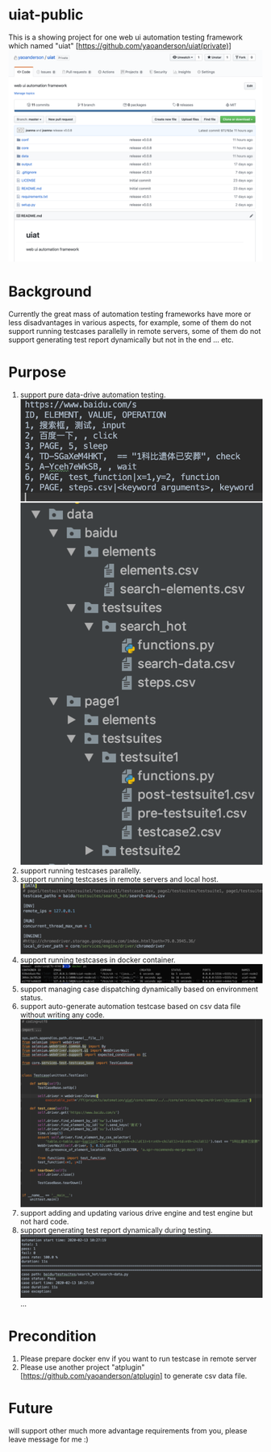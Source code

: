 # uiat-public
This is a showing project for one web ui automation testing framework which named "uiat" [https://github.com/yaoanderson/uiat(private)]
![image](https://github.com/yaoanderson/uiat-public/blob/master/uiat.png)

# Background
Currently the great mass of automation testing frameworks have more or less disadvantages in various aspects, for example, 
some of them do not support running testcases parallelly in remote servers, some of them do not support generating test report dynamically but not in the end ... etc.

# Purpose
1. support pure data-drive automation testing.
![image](https://github.com/yaoanderson/uiat-public/blob/master/data_content.png)
![image](https://github.com/yaoanderson/uiat-public/blob/master/data_structure.png)
2. support running testcases parallelly.
3. support running testcases in remote servers and local host.
![image](https://github.com/yaoanderson/uiat-public/blob/master/run_conf.png)
4. support running testcases in docker container.
![image](https://github.com/yaoanderson/uiat-public/blob/master/docker.png)
5. support managing case dispatching dynamically based on environment status.
6. support auto-generate automation testcase based on csv data file without writing any code.
![image](https://github.com/yaoanderson/uiat-public/blob/master/case.png)
7. support adding and updating various drive engine and test engine but not hard code.
8. support generating test report dynamically during testing.
![image](https://github.com/yaoanderson/uiat-public/blob/master/test_reports.png)
...

# Precondition
1. Please prepare docker env if you want to run testcase in remote server
2. Please use another project "atplugin" [https://github.com/yaoanderson/atplugin] to generate csv data file.

# Future
will support other much more advantage requirements from you, please leave message for me :) 
